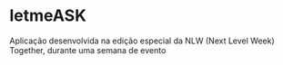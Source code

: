 # letmeASK
Aplicação desenvolvida na edição especial da NLW (Next Level Week) Together, durante uma semana de evento
